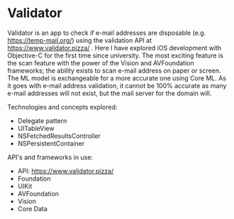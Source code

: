 # Validator

Validator is an app to check if e-mail addresses are disposable (e.g. <a href="https://temp-mail.org/">https://temp-mail.org/</a>) using the validation API at <a href="https://www.validator.pizza/">https://www.validator.pizza/</a> . Here I have explored iOS development with Objective-C for the first time since university. The most exciting feature is the scan feature with the power of the Vision and AVFoundation frameworks; the ability exists to scan e-mail address on paper or screen. The ML model is exchangeable for a more accurate one using Core ML. As it goes with e-mail address validation, it cannot be 100% accurate as many e-mail addresses will not exist, but the mail server for the domain will.

Technologies and concepts explored:

* Delegate pattern
* UITableView
* NSFetchedResultsController
* NSPersistentContainer

API's and frameworks in use:

* API: <a href="https://www.validator.pizza/">https://www.validator.pizza/</a>
* Foundation
* UIKit
* AVFoundation
* Vision
* Core Data